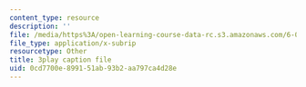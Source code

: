 ```yaml
---
content_type: resource
description: ''
file: /media/https%3A/open-learning-course-data-rc.s3.amazonaws.com/6-002-circuits-and-electronics-spring-2007/0cd7700e899151ab93b2aa797ca4d28e_4TCnYYpZxEc.vtt
file_type: application/x-subrip
resourcetype: Other
title: 3play caption file
uid: 0cd7700e-8991-51ab-93b2-aa797ca4d28e
---
```


